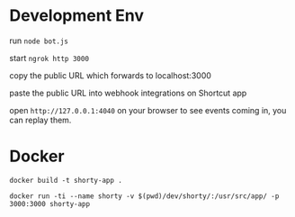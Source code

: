 # Development Env
run `node bot.js`

start `ngrok http 3000`

copy the public URL which forwards to localhost:3000

paste the public URL into webhook integrations on Shortcut app

open `http://127.0.0.1:4040` on your browser to see events coming in, you can replay them.


# Docker

`docker build -t shorty-app .`

`docker run -ti --name shorty -v $(pwd)/dev/shorty/:/usr/src/app/ -p 3000:3000 shorty-app`